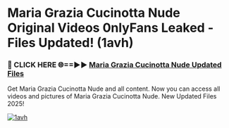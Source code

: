 # Maria Grazia Cucinotta Nude Original Videos 0nlyFans Leaked - Files Updated! (1avh)

<h3>🔴 CLICK HERE 🌐==►► <a href="https://tinyurl.com/5h6xmrr3" rel="nofollow">Maria Grazia Cucinotta Nude Updated Files</a></h3>

Get Maria Grazia Cucinotta Nude and all content. Now you can access all videos and pictures of Maria Grazia Cucinotta Nude. New Updated Files 2025!

[![1avh](https://i.imgur.com/KVD873Z.gif)](https://tinyurl.com/5h6xmrr3)
